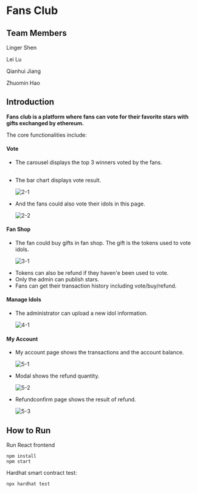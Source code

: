 # Fans Club


## Team Members
Linger Shen

Lei Lu

Qianhui Jiang

Zhuomin Hao

## Introduction
**Fans club is a platform where fans can vote for their favorite stars with gifts exchanged by ethereum.**

The core functionalities include:

#### Vote

- The carousel displays the top 3 winners voted by the fans.

  <img src="wireframe/1-1.jpg" style="zoom:10%;" />

- The bar chart displays vote result. 

  ![2-1](wireframe/2-1.jpg)

- And the fans could also vote their idols in this page.

  ![2-2](wireframe/2-2.jpg)

#### Fan Shop

- The fan could buy gifts in fan shop. The gift is the tokens used to vote idols.

  ![3-1](wireframe/3-1.jpg)

<!--Original Content below:-->

- Tokens can also be refund if they haven'e been used to vote.
- Only the admin can publish stars.
- Fans can get their transaction history including vote/buy/refund.

#### Manage Idols

- The administrator can upload a new idol information.

  ![4-1](wireframe/4-1.jpg)

#### My Account

- My account page shows the transactions and the account balance.

  ![5-1](wireframe/5-1.jpg)

- Modal shows the refund quantity.

  ![5-2](wireframe/5-2.jpg)

- Refundconfirm page shows the result of refund.

  ![5-3](wireframe/5-3.jpg)

## How to Run 

Run React frontend

```shell
npm install
npm start
```
Hardhat smart contract test:
```shell
npx hardhat test
```
